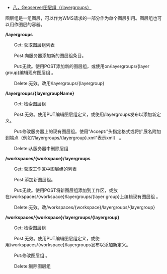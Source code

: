 - [八，Geoserver图层组（/layergroups）](https://www.cnblogs.com/chenjq0717/p/12437027.html)

图层组是一组图层，可以作为WMS请求的一部分作为单个图层引用。图层组也可以用作图层的容器。

**/layergroups**

　　Get: 获取图层组列表

　　Post:向服务器添加新的图层组条目。

　　Put:无效。使用POST添加新的图层组，或使用on/layergroups/{layer group}编辑现有图层组 。

　　Delete:无效。改用/layergroups/{layergroup}

 

**/layergroups/{layergroupName}**

　　Get: 检索图层组

　　Post:无效。使用PUT编辑图层组定义，或使用/layergroups发布以添加新定义。

　　Put:修改服务器上的现有图层组。使用“Accept:”头指定格式或将扩展名附加到端点（例如“/layergroups/{layergroup}.xml”表示xml） 。

　　Delete:从服务器中删除层组

 

**/workspaces/{workspace}/layergroups**

　　Get: 获取工作区中图层组的列表

　　Post:添加新图层组。

　　Put:无效。使用POST将新图层组添加到工作区，或放在/workspaces/{workspace}/layergroups/{layer group}上编辑现有图层组 。

　　Delete:无效。改/workspaces/{workspace}/layergroups/{layergroup}

 

**/workspaces/{workspace}/layergroups/{layergroup}**

　　Get: 检索图层组

　　Post:无效。使用PUT编辑图层组定义，或使用/workspaces/{workspace}/layergroups发布以添加新定义。

　　Put:修改图层组 。

　　Delete:删除图层组